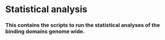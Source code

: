# Statistical analysis

### This contains the scripts to run the statistical analyses of the binding domains genome wide.